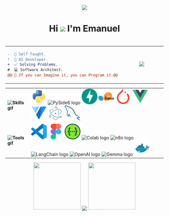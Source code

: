 <!-- Presentacion -->
<p align="center">
<img src="https://github.com/7oSkaaa/7oSkaaa/blob/main/Images/about_me.gif?raw=true" width="50px"></p>
<h1 align="center">Hi <img src = "https://raw.githubusercontent.com/MartinHeinz/MartinHeinz/master/wave.gif" width = 30px> I'm Emanuel</h1>

<!-- Descripcion -->
<table align="center" style="padding-top: 20px;">
<tr><td width="50%" align="left">

```diff
-  🚀 Self-Taught.
!  🤖 AI Developer.
+  ✅ Solving Problems.
#  💻 Software Architect.
@@ 🎇 If you can Imagine it, you can Program it.@@
```

</td><td width="50%" align="center">
    <img src="https://media2.giphy.com/media/v1.Y2lkPTc5MGI3NjExZnhrMzVvZ2E4ODVnM3ZodTFjNmpoeWE1aXdjZ3NpZWY3ejZ6bGxsbSZlcD12MV9pbnRlcm5hbF9naWZfYnlfaWQmY3Q9Zw/l2Je3ktsieOfOGa1G/giphy.webp" width="450">
</td></tr></table>

<!-- Skills and Tools-->
<table align="center">
    <tr>
        <td style="font-weight: bold; padding-right: 10px; vertical-align: center; border: none;">
        <img src="https://media2.giphy.com/media/QssGEmpkyEOhBCb7e1/giphy.gif?cid=ecf05e47a0n3gi1bfqntqmob8g9aid1oyj2wr3ds3mg700bl&rid=giphy.gif" width="30" alt="Skills gif">
        </td>
        <td>
        <img src="https://github.com/devicons/devicon/blob/master/icons/python/python-original.svg" width="50" alt="Python logo"/>
        <img src="https://upload.wikimedia.org/wikipedia/commons/b/b7/Qtforpython.png" width="50" alt="PySide6 logo"/>
        <img src="https://github.com/devicons/devicon/blob/master/icons/fastapi/fastapi-original.svg" width="50" alt="FastAPI logo"/>
        <img src="https://github.com/devicons/devicon/blob/master/icons/scikitlearn/scikitlearn-original.svg" width="50" alt="ScikitLearn logo"/>
        <img src="https://github.com/devicons/devicon/blob/master/icons/pytorch/pytorch-original.svg" width="50" alt="Pytorch logo"/>
        <img src="https://github.com/devicons/devicon/blob/master/icons/vuejs/vuejs-original.svg" width="50" alt="Vue logo"/>
        <img src="https://github.com/devicons/devicon/blob/master/icons/vuetify/vuetify-original.svg" width="50" alt="Vuetify logo"/>
        <img src="https://github.com/devicons/devicon/blob/master/icons/electron/electron-original.svg" width="50" alt="Electron logo"/>
        <img src="https://github.com/devicons/devicon/blob/master/icons/mysql/mysql-original.svg" width="50" alt="MySQL logo"/>
        </td>
        </tr>
        <tr>
        <td style="font-weight: bold; padding-right: 10px; vertical-align: center; border: none;">
        <img src="https://media1.giphy.com/media/v1.Y2lkPTc5MGI3NjExNzJwYWV2c2dldHd1cjVidWJmamdqdndnaWRoeG1rYWJqYzZtemtoeSZlcD12MV9pbnRlcm5hbF9naWZfYnlfaWQmY3Q9Zw/PMb6pEvN31fPUBAYjx/giphy.webp" width="30" alt="Tools gif">
        </td>
        <td>
        <img src="https://github.com/devicons/devicon/blob/master/icons/vscode/vscode-original.svg" width="50" alt="VScode logo"/>
        <img src="https://github.com/devicons/devicon/blob/master/icons/figma/figma-original.svg" width="50" alt="Figma logo"/>
        <img src="https://github.com/devicons/devicon/blob/master/icons/swagger/swagger-original.svg" width="50" alt="Swagger logo"/>
        <img src="https://registry.npmmirror.com/@lobehub/icons-static-png/1.56.0/files/dark/colab-color.png" width="50" alt="Colab logo"/>
        <img src="https://registry.npmmirror.com/@lobehub/icons-static-png/1.56.0/files/dark/n8n-color.png" width="50" alt="n8n logo"/>
        <img src="https://registry.npmmirror.com/@lobehub/icons-static-png/1.56.0/files/dark/langchain-color.png" width="50" alt="LangChain logo"/>
        <img src="https://registry.npmmirror.com/@lobehub/icons-static-png/1.56.0/files/dark/openai.png" width="50" alt="OpenAI logo"/>
        <img src="https://registry.npmmirror.com/@lobehub/icons-static-png/1.56.0/files/dark/gemma-color.png" width="50" alt="Gemma logo"/>
        <img src="https://github.com/devicons/devicon/blob/master/icons/docker/docker-original.svg" width="50" alt="Docker logo"/>
        </td>
    </tr>
</table>

<!-- Statistics -->
<p align="center">
    <img height="150" width="150" src="https://github.com/JayantGoel001/JayantGoel001/blob/master/WEBP/left.webp">
    <img align="center" src="https://github-readme-streak-stats.herokuapp.com/?user=emaimp&theme=dark&hide_border=true"/>
    <img height="150" width="150" src="https://github.com/JayantGoel001/JayantGoel001/blob/master/WEBP/right.webp">
</p>
<h1></h1>
